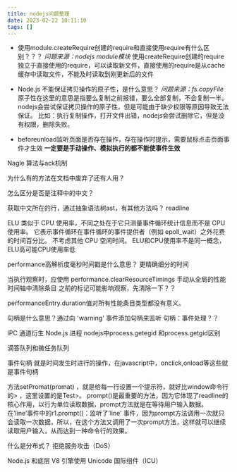 ```yaml
---
title: nodejs问题整理
date: 2023-02-22 18:11:10
tags: []
---
```


- 使用module.createRequire创建的require和直接使用require有什么区别？？？
*问题来源：nodejs module模块*
使用createRequire创建的require独立于直接使用的require，可以读取新文件，直接使用的require是从cache缓存中读取文件，不能及时读取到刚更新后的文件

- Node.js 不能保证拷贝操作的原子性，是什么意思？
*问题来源：fs.copyFile*
原子性在这里的意思是指要么复制之前报错，要么全部复制，不会复制一半。nodejs会尝试保证拷贝操作的原子性，但是可能由于缺少权限等原因导致无法保证。
比如：执行复制操作，打开文件出错，nodejs会尝试删除它，但是没有权限，删除失败。

- beforeunload监听页面是否存在操作，存在操作时提示，需要鼠标点击页面事件才生效
**一定要是手动操作、模拟执行的都不能使事件生效**

Nagle 算法与ack机制

为什么有的方法在文档中废弃了还有人用？

怎么区分是否是注释中的中文？

获取中文所在的行，通过抽象语法树ast，有其他方法吗？
readline

ELU 类似于 CPU 使用率，不同之处在于它只测量事件循环统计信息而不是 CPU 使用率。 它表示事件循环在事件循环的事件提供者（例如 epoll_wait）之外花费的时间百分比。 不考虑其他 CPU 空闲时间。
ELU和CPU使用率不是同一概念，ELU高可能CPU使用率低

performance高解析度毫秒时间戳是什么意思？
更精确细分的时间

当执行观察时，应使用 performance.clearResourceTimings 手动从全局的性能时间轴中清除条目
之前的标记可能影响观察，先清除一下？？

performanceEntry.duration值对所有性能条目类型都没有意义。

句柄是什么意思？通过向 'warning' 事件添加句柄来监听
句柄：事件处理？？

IPC 通道衍生 Node.js 进程
nodejs中process.getegid 和process.getgid区别

滴答队列和微任务队列

事件句柄
就是时间发生时进行的操作，在javascript中，onclick,onload等这些就是事件句柄

方法setPromat(promat) ，就是给每一行设置一个提示符，就好比window命令行的> ，这里设置的是Test>。
prompt()是最重要的方法，因为它体现了readline的核心作用，以行为单位读取数据，prompt方法就是在等待用户输入数据。
在‘line’事件中的r1.prompt()：监听了’line’ 事件，因为prompt方法调用一次就只会读取一次数据，所以，在这个方法又调用了一次prompt方法，这样就可以继续读取用户输入，从而达到一种命令行的效果。


什么是分布式？
拒绝服务攻击（DoS）

Node.js 和底层 V8 引擎使用 Unicode 国际组件（ICU）